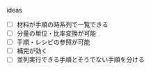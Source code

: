
ideas

- [ ] 材料が手順の時系列で一覧できる
- [ ] 分量の単位・比率変換が可能
- [ ] 手順・レシピの参照が可能
- [ ] 補完が効く
- [ ] 並列実行できる手順とそうでない手順を分ける
